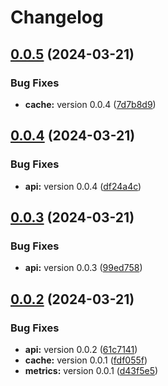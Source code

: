 # Changelog

## [0.0.5](https://github.com/coderkakarrot/monorepo-pkg-automation-bot-example/compare/v0.0.4...v0.0.5) (2024-03-21)


### Bug Fixes

* **cache:** version 0.0.4 ([7d7b8d9](https://github.com/coderkakarrot/monorepo-pkg-automation-bot-example/commit/7d7b8d91e38283167bf8b7656cfbfb288c63860d))

## [0.0.4](https://github.com/coderkakarrot/monorepo-pkg-automation-bot-example/compare/v0.0.3...v0.0.4) (2024-03-21)


### Bug Fixes

* **api:** version 0.0.4 ([df24a4c](https://github.com/coderkakarrot/monorepo-pkg-automation-bot-example/commit/df24a4c5b6619a5cb08957d47c4abdea4b65f7ab))

## [0.0.3](https://github.com/coderkakarrot/monorepo-pkg-automation-bot-example/compare/v0.0.2...v0.0.3) (2024-03-21)


### Bug Fixes

* **api:** version 0.0.3 ([99ed758](https://github.com/coderkakarrot/monorepo-pkg-automation-bot-example/commit/99ed758e386e81303d8f954b4337f1a4e6412601))

## [0.0.2](https://github.com/coderkakarrot/monorepo-pkg-automation-bot-example/compare/v0.0.1...v0.0.2) (2024-03-21)


### Bug Fixes

* **api:** version 0.0.2 ([61c7141](https://github.com/coderkakarrot/monorepo-pkg-automation-bot-example/commit/61c714182ba30b5496e7b6b3326cbcb300a249d7))
* **cache:** version 0.0.1 ([fdf055f](https://github.com/coderkakarrot/monorepo-pkg-automation-bot-example/commit/fdf055f5dc978203099a8e5686b1c20a8cb23adc))
* **metrics:** version 0.0.1 ([d43f5e5](https://github.com/coderkakarrot/monorepo-pkg-automation-bot-example/commit/d43f5e58225f3999c1c36a88ea4fcee426e6ecdf))

